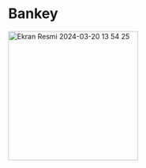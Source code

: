 # Bankey 


<img width="263" alt="Ekran Resmi 2024-03-20 13 54 25" src="https://github.com/BaranBaranDev/Bankey/assets/70475454/58b2be68-d0ee-4ca1-879a-27e56d9a7f98">
